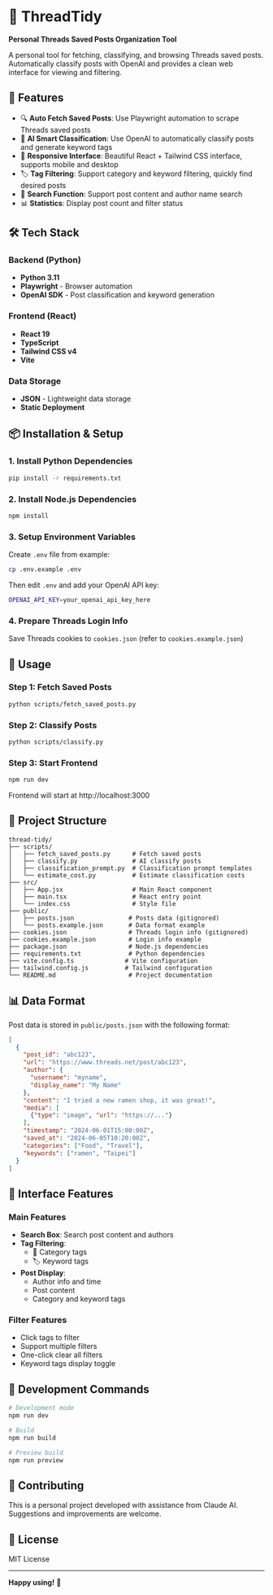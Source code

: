 # 🧵 ThreadTidy

**Personal Threads Saved Posts Organization Tool**

A personal tool for fetching, classifying, and browsing Threads saved posts. Automatically classify posts with OpenAI and provides a clean web interface for viewing and filtering.

## 🚀 Features

- 🔍 **Auto Fetch Saved Posts**: Use Playwright automation to scrape Threads saved posts
- 🤖 **AI Smart Classification**: Use OpenAI to automatically classify posts and generate keyword tags
- 📱 **Responsive Interface**: Beautiful React + Tailwind CSS interface, supports mobile and desktop
- 🏷️ **Tag Filtering**: Support category and keyword filtering, quickly find desired posts
- 🔎 **Search Function**: Support post content and author name search
- 📊 **Statistics**: Display post count and filter status

## 🛠️ Tech Stack

### Backend (Python)
- **Python 3.11**
- **Playwright** - Browser automation
- **OpenAI SDK** - Post classification and keyword generation

### Frontend (React)
- **React 19** 
- **TypeScript** 
- **Tailwind CSS v4** 
- **Vite** 

### Data Storage
- **JSON** - Lightweight data storage
- **Static Deployment** 

## 📦 Installation & Setup

### 1. Install Python Dependencies
```bash
pip install -r requirements.txt
```

### 2. Install Node.js Dependencies
```bash
npm install
```

### 3. Setup Environment Variables
Create `.env` file from example:
```bash
cp .env.example .env
```
Then edit `.env` and add your OpenAI API key:
```bash
OPENAI_API_KEY=your_openai_api_key_here
```

### 4. Prepare Threads Login Info
Save Threads cookies to `cookies.json` (refer to `cookies.example.json`)

## 🚀 Usage

### Step 1: Fetch Saved Posts
```bash
python scripts/fetch_saved_posts.py
```

### Step 2: Classify Posts
```bash
python scripts/classify.py
```

### Step 3: Start Frontend
```bash
npm run dev
```

Frontend will start at http://localhost:3000

## 📁 Project Structure

```
thread-tidy/
├── scripts/
│   ├── fetch_saved_posts.py      # Fetch saved posts
│   ├── classify.py               # AI classify posts
│   ├── classification_prompt.py  # Classification prompt templates
│   └── estimate_cost.py          # Estimate classification costs
├── src/
│   ├── App.jsx                   # Main React component
│   ├── main.tsx                  # React entry point
│   └── index.css                 # Style file
├── public/
│   ├── posts.json               # Posts data (gitignored)
│   └── posts.example.json       # Data format example
├── cookies.json                 # Threads login info (gitignored)
├── cookies.example.json         # Login info example
├── package.json                 # Node.js dependencies
├── requirements.txt             # Python dependencies
├── vite.config.ts              # Vite configuration
├── tailwind.config.js          # Tailwind configuration
└── README.md                    # Project documentation
```

## 📊 Data Format

Post data is stored in `public/posts.json` with the following format:

```json
[
  {
    "post_id": "abc123",
    "url": "https://www.threads.net/post/abc123",
    "author": {
      "username": "myname",
      "display_name": "My Name"
    },
    "content": "I tried a new ramen shop, it was great!",
    "media": [
      {"type": "image", "url": "https://..."}
    ],
    "timestamp": "2024-06-01T15:00:00Z",
    "saved_at": "2024-06-05T10:20:00Z",
    "categories": ["Food", "Travel"],
    "keywords": ["ramen", "Taipei"]
  }
]
```

## 🎨 Interface Features

### Main Features
- **Search Box**: Search post content and authors
- **Tag Filtering**:
  - 📂 Category tags
  - 🏷️ Keyword tags
- **Post Display**:
  - Author info and time
  - Post content
  - Category and keyword tags

### Filter Features
- Click tags to filter
- Support multiple filters
- One-click clear all filters
- Keyword tags display toggle

## 🔧 Development Commands

```bash
# Development mode
npm run dev

# Build
npm run build

# Preview build
npm run preview
```


## 🤝 Contributing

This is a personal project developed with assistance from Claude AI. Suggestions and improvements are welcome.

## 📄 License

MIT License

---

**Happy using!** 🎉